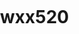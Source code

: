 # wxx520
<!DOCTYPE html>
<html lang="en">
<head>
    <meta charset="UTF-8">
    <title>王霄霄女士,你的爱已送达,请签收</title>
    <style>
        body {
            margin: 0;
            padding: 0;
            overflow: hidden;
        }

        .city {
            width: 100%;
            position: fixed;
            bottom:
                    0px;
            z-index: 100;
        }

        .city img {
            width: 100%;
        }

        audio {
            opacity: 0;
        }
    </style>
    <title>
        放烟花
    </title>
    <link href="css/modal.css" rel="stylesheet" />
</head>

<body onselectstart="return false">
<!--对话部分-->
<div class="share_img"><img src="src/images/a8b.png" alt=""></div>

<div class="page_one">
    <div class="content">
        <div class="text_wrapper">
            <img src="src/images/a8.png" alt="">
            <div class="text">
                小笨蛋，在一起多长时间啦，还记得吗
            </div>
        </div>
    </div>
    <div class="btn-groups">
        <div class="heart-btn">
            <div id="yes" class="btn btn-a"><span>记得</span></div>
        </div>
        <div id="no" class="btn btn-b"><span>不记得</span></div>
    </div>
</div>
<!--烟花部分-->
<canvas id='cas' style="background-color:rgba(0,5,24,1)">
    浏览器不支持canvas
</canvas>
<div class="city">
    <img src="src/images/city.png" alt="" />
</div>
<img src="src/images/moon.png" alt="" id="moon" style="visibility: hidden;" />
<div style="display:none">
    <div class="shape">
        王霄霄
    </div>
    <div class="shape">
        我爱你
    </div>
</div>
<!--音乐部分-->
<audio autoplay loop id="music">
    <source src="music.mp3" />
</audio>
<iframe id="iframMusic" allow="autoplay" style="display:none" src="blank.mp3"></iframe>
<script src="js/jquery.min.js"></script>
<script src="js/fire.js"></script>
<script src="js/talk.js"></script>
</body>

</html>
